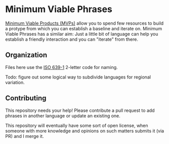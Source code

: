 # Minimum Viable Phrases

[Minimum Viable Products (MVPs)](https://en.wikipedia.org/wiki/Minimum_viable_product) allow you to spend few resources to build a protype from which you can establish a baseline and iterate on. Minimum Viable Phrases has a similar aim: Just a little bit of language can help you establish a friendly interaction and you can "iterate" from there.


## Organization

Files here use the [ISO 639-1](https://en.wikipedia.org/wiki/List_of_ISO_639-1_codes) 2-letter code for naming.

Todo: figure out some logical way to subdivide languages for regional variation.

## Contributing

This repository needs your help! Please contribute a pull request to add phrases in another language or update an existing one.

This repository will eventually have some sort of open license, when someone with more knowledge and opinions on such matters submits it (via PR) and I merge it.
